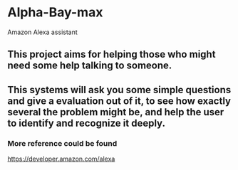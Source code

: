 # Alpha-Bay-max
Amazon Alexa assistant

## This project aims for helping those who might need some help talking to someone.
## This systems will ask you some simple questions and give a evaluation out of it, to see how exactly several the problem might be, and help the user to identify and recognize it deeply.

### More reference could be found
https://developer.amazon.com/alexa


